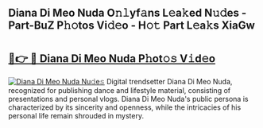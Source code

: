 ## Diana Di Meo Nuda O𝚗𝚕yf𝚊ns L𝚎a𝚔ed N𝚞𝚍es - Part-BuZ P𝚑𝚘tos Vi𝚍𝚎o - H𝚘𝚝 Part L𝚎a𝚔s XiaGw

# <h2><a href="http://kf2u7b4.oniu.top/?m=Diana+Di+Meo+Nuda">🔗👉 🔴 Diana Di Meo Nuda P𝚑ot𝚘𝚜 V𝚒d𝚎o</a></h2>

[![Diana Di Meo Nuda Nu𝚍e𝚜](https://i.imgur.com/0qMVB7G.gif)](http://kf2u7b4.oniu.top/?m=Diana+Di+Meo+Nuda)
Digital trendsetter Diana Di Meo Nuda, recognized for publishing dance and lifestyle material, consisting of presentations and personal vlogs. Diana Di Meo Nuda's public persona is characterized by its sincerity and openness, while the intricacies of his personal life remain shrouded in mystery.  
